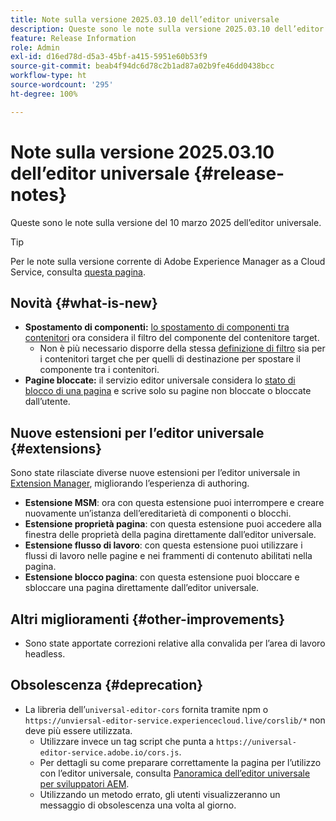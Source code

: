 ```yaml
---
title: Note sulla versione 2025.03.10 dell’editor universale
description: Queste sono le note sulla versione 2025.03.10 dell’editor universale.
feature: Release Information
role: Admin
exl-id: d16ed78d-d5a3-45bf-a415-5951e60b53f9
source-git-commit: beab4f94dc6d78c2b1ad87a02b9fe46dd0438bcc
workflow-type: ht
source-wordcount: '295'
ht-degree: 100%

---
```



# Note sulla versione 2025.03.10 dell’editor universale {#release-notes}

Queste sono le note sulla versione del 10 marzo 2025 dell’editor universale.

>[!TIP]
>
>Per le note sulla versione corrente di Adobe Experience Manager as a Cloud Service, consulta [questa pagina](/help/release-notes/release-notes-cloud/release-notes-current.md).

## Novità {#what-is-new}

* **Spostamento di componenti:** [lo spostamento di componenti tra contenitori](/help/sites-cloud/authoring/universal-editor/authoring.md#reordering-components) ora considera il filtro del componente del contenitore target.
   * Non è più necessario disporre della stessa [definizione di filtro](/help/implementing/universal-editor/filtering.md) sia per i contenitori target che per quelli di destinazione per spostare il componente tra i contenitori.
* **Pagine bloccate:** il servizio editor universale considera lo [stato di blocco di una pagina](/help/sites-cloud/authoring/sites-console/managing-pages.md#locking-a-page) e scrive solo su pagine non bloccate o bloccate dall’utente.

## Nuove estensioni per l’editor universale {#extensions}

Sono state rilasciate diverse nuove estensioni per l’editor universale in [Extension Manager](https://developer.adobe.com/uix/docs/extension-manager/), migliorando l’esperienza di authoring.

* **Estensione MSM**: ora con questa estensione puoi interrompere e creare nuovamente un’istanza dell’ereditarietà di componenti o blocchi.
* **Estensione proprietà pagina**: con questa estensione puoi accedere alla finestra delle proprietà della pagina direttamente dall’editor universale.
* **Estensione flusso di lavoro**: con questa estensione puoi utilizzare i flussi di lavoro nelle pagine e nei frammenti di contenuto abilitati nella pagina.
* **Estensione blocco pagina**: con questa estensione puoi bloccare e sbloccare una pagina direttamente dall’editor universale.

## Altri miglioramenti {#other-improvements}

* Sono state apportate correzioni relative alla convalida per l’area di lavoro headless.

## Obsolescenza {#deprecation}

* La libreria dell’`universal-editor-cors` fornita tramite npm o `https://unviersal-editor-service.experiencecloud.live/corslib/*` non deve più essere utilizzata.
   * Utilizzare invece un tag script che punta a `https://universal-editor-service.adobe.io/cors.js`.
   * Per dettagli su come preparare correttamente la pagina per l’utilizzo con l’editor universale, consulta [Panoramica dell’editor universale per sviluppatori AEM](/help/implementing/universal-editor/developer-overview.md).
   * Utilizzando un metodo errato, gli utenti visualizzeranno un messaggio di obsolescenza una volta al giorno.
